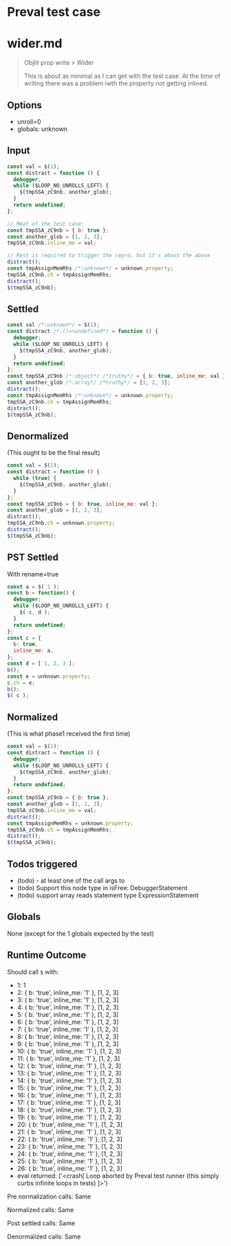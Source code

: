 # Preval test case

# wider.md

> Objlit prop write > Wider
>
> This is about as minimal as I can get with the test case.
> At the time of writing there was a problem iwth the property not getting inlined.

## Options

- unroll=0
- globals: unknown

## Input

`````js filename=intro
const val = $(1);
const distract = function () {
  debugger;
  while ($LOOP_NO_UNROLLS_LEFT) {
    $(tmpSSA_zC9nb, another_glob);
  }
  return undefined;
};

// Meat of the test case:
const tmpSSA_zC9nb = { b: true };
const another_glob = [1, 2, 3];
tmpSSA_zC9nb.inline_me = val;

// Rest is required to trigger the repro, but it's about the above
distract();
const tmpAssignMemRhs /*:unknown*/ = unknown.property;
tmpSSA_zC9nb.ch = tmpAssignMemRhs;
distract();
$(tmpSSA_zC9nb);
`````


## Settled


`````js filename=intro
const val /*:unknown*/ = $(1);
const distract /*:()=>undefined*/ = function () {
  debugger;
  while ($LOOP_NO_UNROLLS_LEFT) {
    $(tmpSSA_zC9nb, another_glob);
  }
  return undefined;
};
const tmpSSA_zC9nb /*:object*/ /*truthy*/ = { b: true, inline_me: val };
const another_glob /*:array*/ /*truthy*/ = [1, 2, 3];
distract();
const tmpAssignMemRhs /*:unknown*/ = unknown.property;
tmpSSA_zC9nb.ch = tmpAssignMemRhs;
distract();
$(tmpSSA_zC9nb);
`````


## Denormalized
(This ought to be the final result)

`````js filename=intro
const val = $(1);
const distract = function () {
  while (true) {
    $(tmpSSA_zC9nb, another_glob);
  }
};
const tmpSSA_zC9nb = { b: true, inline_me: val };
const another_glob = [1, 2, 3];
distract();
tmpSSA_zC9nb.ch = unknown.property;
distract();
$(tmpSSA_zC9nb);
`````


## PST Settled
With rename=true

`````js filename=intro
const a = $( 1 );
const b = function() {
  debugger;
  while ($LOOP_NO_UNROLLS_LEFT) {
    $( c, d );
  }
  return undefined;
};
const c = {
  b: true,
  inline_me: a,
};
const d = [ 1, 2, 3 ];
b();
const e = unknown.property;
c.ch = e;
b();
$( c );
`````


## Normalized
(This is what phase1 received the first time)

`````js filename=intro
const val = $(1);
const distract = function () {
  debugger;
  while ($LOOP_NO_UNROLLS_LEFT) {
    $(tmpSSA_zC9nb, another_glob);
  }
  return undefined;
};
const tmpSSA_zC9nb = { b: true };
const another_glob = [1, 2, 3];
tmpSSA_zC9nb.inline_me = val;
distract();
const tmpAssignMemRhs = unknown.property;
tmpSSA_zC9nb.ch = tmpAssignMemRhs;
distract();
$(tmpSSA_zC9nb);
`````


## Todos triggered


- (todo) - at least one of the call args to
- (todo) Support this node type in isFree: DebuggerStatement
- (todo) support array reads statement type ExpressionStatement


## Globals


None (except for the 1 globals expected by the test)


## Runtime Outcome


Should call `$` with:
 - 1: 1
 - 2: { b: 'true', inline_me: '1' }, [1, 2, 3]
 - 3: { b: 'true', inline_me: '1' }, [1, 2, 3]
 - 4: { b: 'true', inline_me: '1' }, [1, 2, 3]
 - 5: { b: 'true', inline_me: '1' }, [1, 2, 3]
 - 6: { b: 'true', inline_me: '1' }, [1, 2, 3]
 - 7: { b: 'true', inline_me: '1' }, [1, 2, 3]
 - 8: { b: 'true', inline_me: '1' }, [1, 2, 3]
 - 9: { b: 'true', inline_me: '1' }, [1, 2, 3]
 - 10: { b: 'true', inline_me: '1' }, [1, 2, 3]
 - 11: { b: 'true', inline_me: '1' }, [1, 2, 3]
 - 12: { b: 'true', inline_me: '1' }, [1, 2, 3]
 - 13: { b: 'true', inline_me: '1' }, [1, 2, 3]
 - 14: { b: 'true', inline_me: '1' }, [1, 2, 3]
 - 15: { b: 'true', inline_me: '1' }, [1, 2, 3]
 - 16: { b: 'true', inline_me: '1' }, [1, 2, 3]
 - 17: { b: 'true', inline_me: '1' }, [1, 2, 3]
 - 18: { b: 'true', inline_me: '1' }, [1, 2, 3]
 - 19: { b: 'true', inline_me: '1' }, [1, 2, 3]
 - 20: { b: 'true', inline_me: '1' }, [1, 2, 3]
 - 21: { b: 'true', inline_me: '1' }, [1, 2, 3]
 - 22: { b: 'true', inline_me: '1' }, [1, 2, 3]
 - 23: { b: 'true', inline_me: '1' }, [1, 2, 3]
 - 24: { b: 'true', inline_me: '1' }, [1, 2, 3]
 - 25: { b: 'true', inline_me: '1' }, [1, 2, 3]
 - 26: { b: 'true', inline_me: '1' }, [1, 2, 3]
 - eval returned: ('<crash[ Loop aborted by Preval test runner (this simply curbs infinite loops in tests) ]>')

Pre normalization calls: Same

Normalized calls: Same

Post settled calls: Same

Denormalized calls: Same
